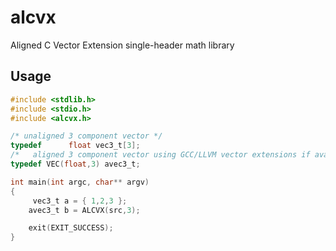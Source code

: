 # alcvx
Aligned C Vector Extension single-header math library

## Usage

```c
#include <stdlib.h>
#include <stdio.h>
#include <alcvx.h>

/* unaligned 3 component vector */
typedef      float vec3_t[3];
/*   aligned 3 component vector using GCC/LLVM vector extensions if available */
typedef VEC(float,3) avec3_t;

int main(int argc, char** argv)
{
     vec3_t a = { 1,2,3 };
    avec3_t b = ALCVX(src,3);

    exit(EXIT_SUCCESS);
}
```
